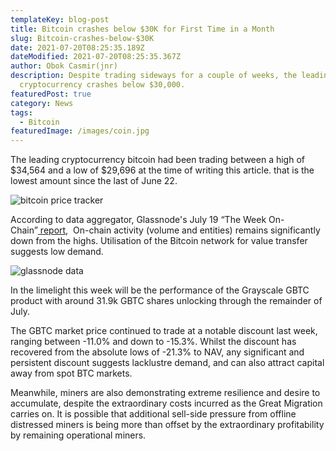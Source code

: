 ```yaml
---
templateKey: blog-post
title: Bitcoin crashes below $30K for First Time in a Month
slug: Bitcoin-crashes-below-$30K
date: 2021-07-20T08:25:35.189Z
dateModified: 2021-07-20T08:25:35.367Z
author: Obok Casmir(jnr)
description: Despite trading sideways for a couple of weeks, the leading
  cryptocurrency crashes below $30,000.
featuredPost: true
category: News
tags:
  - Bitcoin
featuredImage: /images/coin.jpg
---
```

The leading cryptocurrency bitcoin had been trading between a high of $34,564 and a low of $29,696 at the time of writing this article. that is the lowest amount since the last of June 22.

![bitcoin price tracker](/images/bitcoinlow.png "bitcoin trade below 30k")

According to data aggregator, Glassnode's July 19 “The Week On-Chain”[ report](https://insights.glassnode.com/the-week-on-chain-week-29-2021/),  On-chain activity (volume and entities) remains significantly down from the highs. Utilisation of the Bitcoin network for value transfer suggests low demand.

![glassnode data](/images/glassnode.png "Glassnode data")

In the limelight this week will be the performance of the Grayscale GBTC product with around 31.9k GBTC shares unlocking through the remainder of July.

The GBTC market price continued to trade at a notable discount last week, ranging between -11.0% and down to -15.3%. Whilst the discount has recovered from the absolute lows of -21.3% to NAV, any significant and persistent discount suggests lacklustre demand, and can also attract capital away from spot BTC markets.

Meanwhile, miners are also demonstrating extreme resilience and desire to accumulate, despite the extraordinary costs incurred as the Great Migration carries on. It is possible that additional sell-side pressure from offline distressed miners is being more than offset by the extraordinary profitability by remaining operational miners.